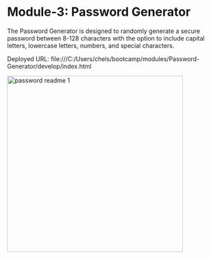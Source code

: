 # Module-3: Password Generator

The Password Generator is designed to randomly generate a secure password between 8-128 characters with the option to include capital letters, lowercase letters, numbers, and special characters. 


Deployed URL: file:///C:/Users/chels/bootcamp/modules/Password-Generator/develop/index.html

<img width="410" alt="password readme 1" src="https://user-images.githubusercontent.com/116038369/213930178-c41fb58f-08ed-4183-b985-ce4fe0368fbc.png">
